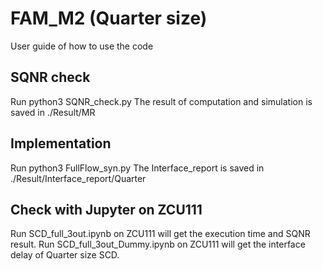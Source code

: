 # FAM_M2 (Quarter size)
User guide of how to use the code

## SQNR check
Run python3 SQNR_check.py
The result of computation and simulation is saved in ./Result/MR

## Implementation
Run python3 FullFlow_syn.py
The Interface_report is saved in ./Result/Interface_report/Quarter

## Check with Jupyter on ZCU111 
Run SCD_full_3out.ipynb on ZCU111 will get the execution time and SQNR result.
Run SCD_full_3out_Dummy.ipynb on ZCU111 will get the interface delay of Quarter size SCD.
